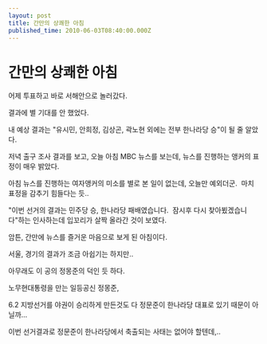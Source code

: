 ```yaml
---
layout: post
title: 간만의 상쾌한 아침
published_time: 2010-06-03T08:40:00.000Z
---
```


# 간만의 상쾌한 아침


어제 투표하고 바로 서해안으로 놀러갔다.

결과에 별 기대를 안 했었다.

내 예상 결과는 "유시민, 안희정, 김상곤, 곽노현 외에는 전부 한나라당 승"이 될 줄 알았다.

저녁 출구 조사 결과를 보고, 오늘 아침 MBC 뉴스를 보는데, 뉴스를 진행하는 앵커의 표정이 매우 밝았다.

아침 뉴스를 진행하는 여자앵커의 미소를 별로 본 일이 없는데, 오늘만 예외더군.  마치 표정을 감추기 힘들다는 듯..

"이번 선거의 결과는 민주당 승, 한나라당 패배였습니다.  잠시후 다시 찾아뵜겠습니다"하는 인사하는데 입꼬리가 살짝 올라간 것이 보였다.

암튼, 간만에 뉴스를 즐거운 마음으로 보게 된 아침이다.

서울, 경기의 결과가 조금 아쉽기는 하지만..

아무래도 이 공의 정몽준의 덕인 듯 하다.

노무현대통령을 만는 일등공신 정몽준,

6.2 지방선거를 야권이 승리하게 만든것도 다 정문준이 한나라당 대표로 있기 때문이 아닐까...

이번 선거결과로 정문준이 한나라당에서 축출되는 사태는 없어야 할텐데,..

